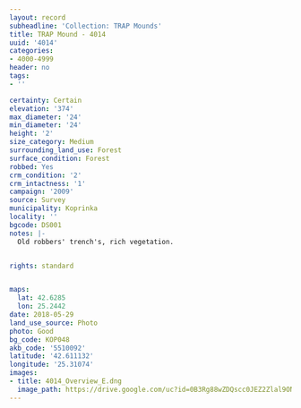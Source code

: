 ```yaml
---
layout: record
subheadline: 'Collection: TRAP Mounds'
title: TRAP Mound - 4014
uuid: '4014'
categories:
- 4000-4999
header: no
tags:
- ''

certainty: Certain
elevation: '374'
max_diameter: '24'
min_diameter: '24'
height: '2'
size_category: Medium
surrounding_land_use: Forest
surface_condition: Forest
robbed: Yes
crm_condition: '2'
crm_intactness: '1'
campaign: '2009'
source: Survey
municipality: Koprinka
locality: ''
bgcode: DS001
notes: |-
  Old robbers' trench's, rich vegetation.


rights: standard


maps:
  lat: 42.6285
  lon: 25.2442
date: 2018-05-29
land_use_source: Photo
photo: Good
bg_code: КОР048
akb_code: '5510092'
latitude: '42.611132'
longitude: '25.31074'
images:
- title: 4014_Overview_E.dng
  image_path: https://drive.google.com/uc?id=0B3Rg88wZDQscc0JEZ2Zlal9ONXM
---
```

